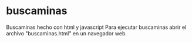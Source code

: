 # buscaminas
Buscaminas hecho con html y javascript
Para ejecutar buscaminas abrir el archivo "buscaminas.html" en un navegador web.
